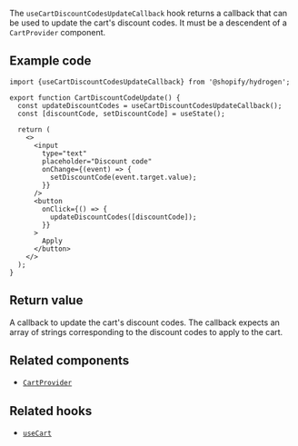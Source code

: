 <!-- This file is generated from the source code. Edit the files in /packages/hydrogen/src/hooks/useCartDiscountCodesUpdateCallback and run 'yarn generate-docs' at the root of this repo. -->

The `useCartDiscountCodesUpdateCallback` hook returns a callback that can be used to update the cart's discount codes. It must be a descendent of a `CartProvider` component.

## Example code

```tsx
import {useCartDiscountCodesUpdateCallback} from '@shopify/hydrogen';

export function CartDiscountCodeUpdate() {
  const updateDiscountCodes = useCartDiscountCodesUpdateCallback();
  const [discountCode, setDiscountCode] = useState();

  return (
    <>
      <input
        type="text"
        placeholder="Discount code"
        onChange={(event) => {
          setDiscountCode(event.target.value);
        }}
      />
      <button
        onClick={() => {
          updateDiscountCodes([discountCode]);
        }}
      >
        Apply
      </button>
    </>
  );
}
```

## Return value

A callback to update the cart's discount codes. The callback expects an array of strings corresponding to the discount codes to apply to the cart.

## Related components

- [`CartProvider`](/api/hydrogen/components/cart/cartprovider)

## Related hooks

- [`useCart`](/api/hydrogen/hooks/cart/usecart)
